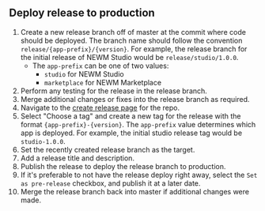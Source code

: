 ## Deploy release to production

1. Create a new release branch off of master at the commit where code should be
   deployed. The branch name should follow the convention
   `release/{app-prefix}/{version}`. For example, the release branch for the
   initial release of NEWM Studio would be `release/studio/1.0.0`.
   - The `app-prefix` can be one of two values:
     - `studio` for NEWM Studio
     - `marketplace` for NEWM Marketplace
2. Perform any testing for the release in the release branch.
3. Merge additional changes or fixes into the release branch as required.
4. Navigate to the [create release page](https://github.com/projectNEWM/newm-web/releases/new)
   for the repo.
5. Select "Choose a tag" and create a new tag for the release with the format
   `{app-prefix}-{version}`. The `app-prefix` value determines which app is
   deployed. For example, the initial studio release tag would be `studio-1.0.0`.
6. Set the recently created release branch as the target.
7. Add a release title and description.
8. Publish the release to deploy the release branch to production.
9. If it's preferable to not have the release deploy right away, select the
   `Set as pre-release` checkbox, and publish it at a later date.
10. Merge the release branch back into master if additional changes were made.
